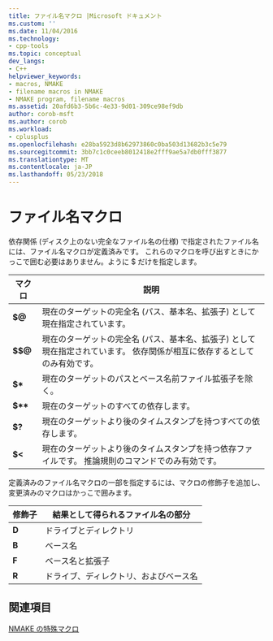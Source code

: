 ```yaml
---
title: ファイル名マクロ |Microsoft ドキュメント
ms.custom: ''
ms.date: 11/04/2016
ms.technology:
- cpp-tools
ms.topic: conceptual
dev_langs:
- C++
helpviewer_keywords:
- macros, NMAKE
- filename macros in NMAKE
- NMAKE program, filename macros
ms.assetid: 20afd6b3-5b6c-4e33-9d01-309ce98ef9db
author: corob-msft
ms.author: corob
ms.workload:
- cplusplus
ms.openlocfilehash: e28ba5923d8b62973860c0ba503d13682b3c5e79
ms.sourcegitcommit: 3bb7c1c0ceeb8012418e2fff9ae5a7db0fff3877
ms.translationtype: MT
ms.contentlocale: ja-JP
ms.lasthandoff: 05/23/2018
---
```

# <a name="filename-macros"></a>ファイル名マクロ
依存関係 (ディスク上のない完全なファイル名の仕様) で指定されたファイル名には、ファイル名マクロが定義済みです。 これらのマクロを呼び出すときにかっこで囲む必要はありません。ように $ だけを指定します。  
  
|マクロ|説明|  
|-----------|-------------|  
|**$@**|現在のターゲットの完全名 (パス、基本名、拡張子) として現在指定されています。|  
|**$$@**|現在のターゲットの完全名 (パス、基本名、拡張子) として現在指定されています。 依存関係が相互に依存するとしてのみ有効です。|  
|**$&#42;**|現在のターゲットのパスとベース名前ファイル拡張子を除く。|  
|**$&#42;&#42;**|現在のターゲットのすべての依存します。|  
|**$?**|現在のターゲットより後のタイムスタンプを持つすべての依存します。|  
|**$<**|現在のターゲットより後のタイムスタンプを持つ依存ファイルです。 推論規則のコマンドでのみ有効です。|  
  
 定義済みのファイル名マクロの一部を指定するには、マクロの修飾子を追加し、変更済みのマクロはかっこで囲みます。  
  
|修飾子|結果として得られるファイル名の部分|  
|--------------|-----------------------------|  
|**D**|ドライブとディレクトリ|  
|**B**|ベース名|  
|**F**|ベース名と拡張子|  
|**R**|ドライブ、ディレクトリ、およびベース名|  
  
## <a name="see-also"></a>関連項目  
 [NMAKE の特殊マクロ](../build/special-nmake-macros.md)
